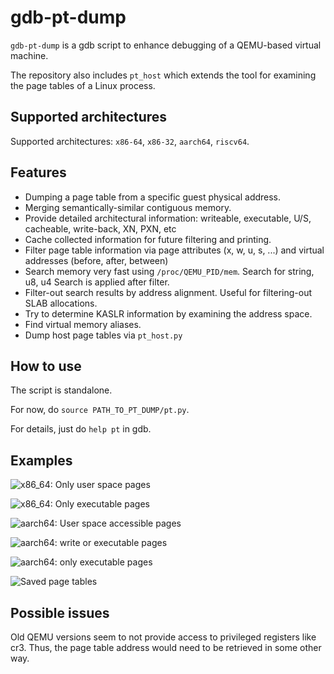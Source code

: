 # gdb-pt-dump

`gdb-pt-dump` is a gdb script to enhance debugging of a QEMU-based virtual machine.

The repository also includes `pt_host` which extends the tool for examining the page tables of a Linux process.

## Supported architectures

Supported architectures: `x86-64`, `x86-32`, `aarch64`, `riscv64`.

## Features

* Dumping a page table from a specific guest physical address.
* Merging semantically-similar contiguous memory.
* Provide detailed architectural information: writeable, executable, U/S, cacheable, write-back, XN, PXN, etc
* Cache collected information for future filtering and printing.
* Filter page table information via page attributes (x, w, u, s, ...) and virtual addresses (before, after, between)
* Search memory very fast using `/proc/QEMU_PID/mem`. Search for string, u8, u4
  Search is applied after filter.
* Filter-out search results by address alignment. Useful for filtering-out SLAB allocations.
* Try to determine KASLR information by examining the address space.
* Find virtual memory aliases.
* Dump host page tables via `pt_host.py`

## How to use

The script is standalone.

For now, do `source PATH_TO_PT_DUMP/pt.py`.

For details, just do `help pt` in gdb.

## Examples

![x86_64: Only user space pages](example_pictures/x86_64_user_space.jpg "x86_64 only user space")

![x86_64: Only executable pages](example_pictures/x86_64_exec_filter.jpg "x86_64 only executable")

![aarch64: User space accessible pages](example_pictures/aarch64_user.jpg "Aarch64 user space accessible")

![aarch64: write or executable pages](example_pictures/aarch64_w_or_x.jpg "Aarch64 write or executable pages")

![aarch64: only executable pages](example_pictures/aarch64_x.jpg "Aarch64 only executable pages")

![Saved page tables](example_pictures/cache_list.jpg "Show saved page tables")

## Possible issues

Old QEMU versions seem to not provide access to privileged registers like cr3.
Thus, the page table address would need to be retrieved in some other way.

